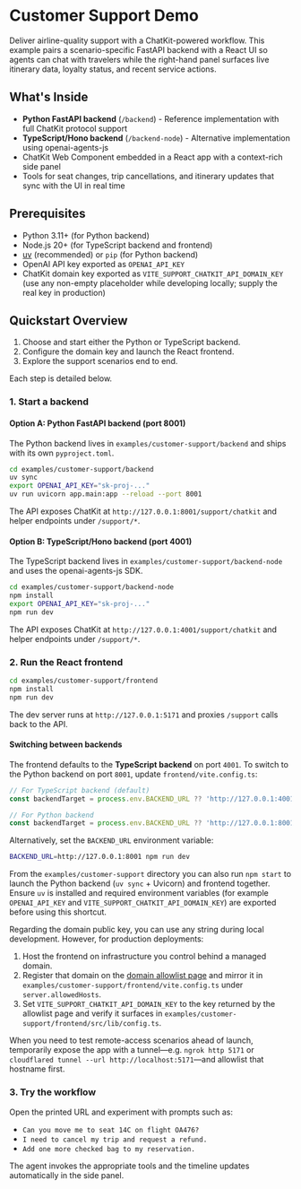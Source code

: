 # Customer Support Demo

Deliver airline-quality support with a ChatKit-powered workflow. This example pairs a scenario-specific FastAPI backend with a React UI so agents can chat with travelers while the right-hand panel surfaces live itinerary data, loyalty status, and recent service actions.

## What's Inside

- **Python FastAPI backend** (`/backend`) - Reference implementation with full ChatKit protocol support
- **TypeScript/Hono backend** (`/backend-node`) - Alternative implementation using openai-agents-js
- ChatKit Web Component embedded in a React app with a context-rich side panel
- Tools for seat changes, trip cancellations, and itinerary updates that sync with the UI in real time

## Prerequisites

- Python 3.11+ (for Python backend)
- Node.js 20+ (for TypeScript backend and frontend)
- [uv](https://docs.astral.sh/uv/getting-started/installation/) (recommended) or `pip` (for Python backend)
- OpenAI API key exported as `OPENAI_API_KEY`
- ChatKit domain key exported as `VITE_SUPPORT_CHATKIT_API_DOMAIN_KEY` (use any non-empty placeholder while developing locally; supply the real key in production)

## Quickstart Overview

1. Choose and start either the Python or TypeScript backend.
2. Configure the domain key and launch the React frontend.
3. Explore the support scenarios end to end.

Each step is detailed below.

### 1. Start a backend

#### Option A: Python FastAPI backend (port 8001)

The Python backend lives in `examples/customer-support/backend` and ships with its own `pyproject.toml`.

```bash
cd examples/customer-support/backend
uv sync
export OPENAI_API_KEY="sk-proj-..."
uv run uvicorn app.main:app --reload --port 8001
```

The API exposes ChatKit at `http://127.0.0.1:8001/support/chatkit` and helper endpoints under `/support/*`.

#### Option B: TypeScript/Hono backend (port 4001)

The TypeScript backend lives in `examples/customer-support/backend-node` and uses the openai-agents-js SDK.

```bash
cd examples/customer-support/backend-node
npm install
export OPENAI_API_KEY="sk-proj-..."
npm run dev
```

The API exposes ChatKit at `http://127.0.0.1:4001/support/chatkit` and helper endpoints under `/support/*`.

### 2. Run the React frontend

```bash
cd examples/customer-support/frontend
npm install
npm run dev
```

The dev server runs at `http://127.0.0.1:5171` and proxies `/support` calls back to the API.

#### Switching between backends

The frontend defaults to the **TypeScript backend** on port `4001`. To switch to the Python backend on port `8001`, update `frontend/vite.config.ts`:

```typescript
// For TypeScript backend (default)
const backendTarget = process.env.BACKEND_URL ?? 'http://127.0.0.1:4001';

// For Python backend
const backendTarget = process.env.BACKEND_URL ?? 'http://127.0.0.1:8001';
```

Alternatively, set the `BACKEND_URL` environment variable:

```bash
BACKEND_URL=http://127.0.0.1:8001 npm run dev
```

From the `examples/customer-support` directory you can also run `npm start` to launch the Python backend (`uv sync` + Uvicorn) and frontend together. Ensure `uv` is installed and required environment variables (for example `OPENAI_API_KEY` and `VITE_SUPPORT_CHATKIT_API_DOMAIN_KEY`) are exported before using this shortcut.

Regarding the domain public key, you can use any string during local development. However, for production deployments:

1. Host the frontend on infrastructure you control behind a managed domain.
2. Register that domain on the [domain allowlist page](https://platform.openai.com/settings/organization/security/domain-allowlist) and mirror it in `examples/customer-support/frontend/vite.config.ts` under `server.allowedHosts`.
3. Set `VITE_SUPPORT_CHATKIT_API_DOMAIN_KEY` to the key returned by the allowlist page and verify it surfaces in `examples/customer-support/frontend/src/lib/config.ts`.

When you need to test remote-access scenarios ahead of launch, temporarily expose the app with a tunnel—e.g. `ngrok http 5171` or `cloudflared tunnel --url http://localhost:5171`—and allowlist that hostname first.

### 3. Try the workflow

Open the printed URL and experiment with prompts such as:

- `Can you move me to seat 14C on flight OA476?`
- `I need to cancel my trip and request a refund.`
- `Add one more checked bag to my reservation.`

The agent invokes the appropriate tools and the timeline updates automatically in the side panel.
